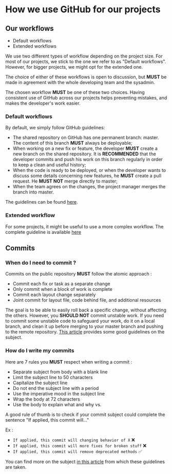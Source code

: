 # How we use GitHub for our projects

## Our workflows

- Default workflows
- Extended workflows

We use two different types of workflow depending on the project size. For most of our projects, we stick to the one we refer to as "Default workflows". However, for bigger projects, we might opt for the extended one.

The choice of either of these workflows is open to discussion, but **MUST** be made in agreement with the whole developing team and the sysadmin.

The chosen workflow **MUST** be one of these two choices. Having consistent use of GitHub across our projects helps preventing mistakes, and makes the developer's work easier.

### Default workflows

By default, we simply follow GitHub guidelines:
- The shared repository on GitHub has one permanent branch: master. The content of this branch **MUST** always be deployable;
- When working on a new fix or feature, the developer **MUST** create a new branch on the shared repository. It is **RECOMMENDED** that the developer commits and push his work on this branch regularly in order to keep a clean and useful history;
- When the code is ready to be deployed, or when the developer wants to discuss some details concerning new features, he **MUST** create a pull request. He **MUST NOT** merge directly to master;
- When the team agrees on the changes, the project manager merges the branch into master.

The guidelines can be found [here](https://guides.GitHub.com/introduction/flow/).

### Extended workflow

For some projects, it might be useful to use a more complex workflow. The complete guideline is available [here](http://nvie.com/posts/a-successful-git-branching-model/)

## Commits

### When do I need to commit ?

Commits on the public repository **MUST** follow the atomic approach :
- Commit each fix or task as a separate change
- Only commit when a block of work is complete
- Commit each layout change separately
- Joint commit for layout file, code behind file, and additional resources


The goal is to be able to easily roll back a specific change, without affecting the others. However, you **SHOULD NOT** commit unstable work. If you need to commit some unstable code to safeguard your work, do it on a local branch, and clean it up before merging to your master branch and pushing to the remote repository. [This article](https://sandofsky.com/blog/git-workflow.html) provides some good guidelines on the subject.

### How do I write my commits

Here are 7 rules you **MUST** respect when writing a commit :
- Separate subject from body with a blank line
- Limit the subject line to 50 characters
- Capitalize the subject line
- Do not end the subject line with a period
- Use the imperative mood in the subject line
- Wrap the body at 72 characters
- Use the body to explain what and why vs.

A good rule of thumb is to check if your commit subject could complete the sentence "If applied, this commit will..."

Ex :
- `If applied, this commit will changing behavior of X` :x:
- `If applied, this commit will more fixes for broken stuff` :x:
- `If applied, this commit will remove deprecated methods` :white_check_mark:

You can find more on the subject [in this article](https://chris.beams.io/posts/git-commit/) from which these guidelines are taken.
